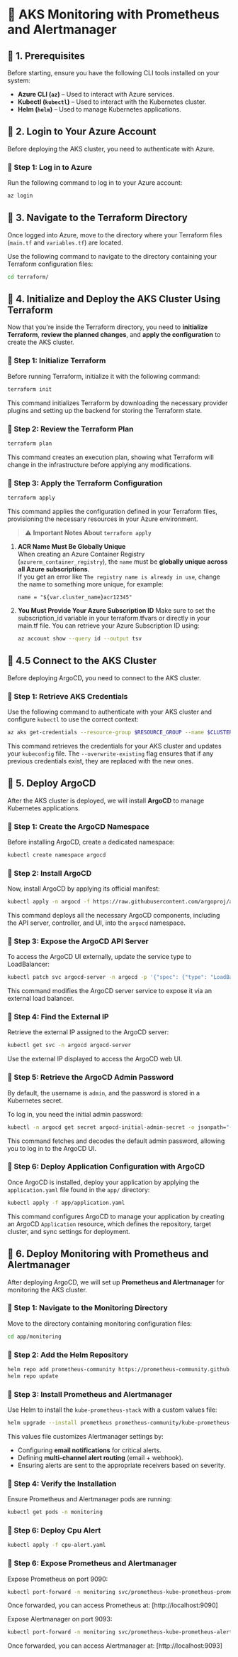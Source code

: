 # 🚀 AKS Monitoring with Prometheus and Alertmanager

## **📌 1. Prerequisites**
Before starting, ensure you have the following CLI tools installed on your system:

- **Azure CLI (`az`)** – Used to interact with Azure services.
- **Kubectl (`kubectl`)** – Used to interact with the Kubernetes cluster.
- **Helm (`helm`)** – Used to manage Kubernetes applications.

## **📌 2. Login to Your Azure Account**
Before deploying the AKS cluster, you need to authenticate with Azure.

### **🔹 Step 1: Log in to Azure**
Run the following command to log in to your Azure account:
```bash
az login
```

## **📌 3. Navigate to the Terraform Directory**
Once logged into Azure, move to the directory where your Terraform files (`main.tf` and `variables.tf`) are located.

Use the following command to navigate to the directory containing your Terraform configuration files:
```bash
cd terraform/
```

## **📌 4. Initialize and Deploy the AKS Cluster Using Terraform**
Now that you're inside the Terraform directory, you need to **initialize Terraform**, **review the planned changes**, and **apply the configuration** to create the AKS cluster.

### **🔹 Step 1: Initialize Terraform**
Before running Terraform, initialize it with the following command:
```bash
terraform init
```
This command initializes Terraform by downloading the necessary provider plugins and setting up the backend for storing the Terraform state.

### **🔹 Step 2: Review the Terraform Plan**
```bash
terraform plan
```
This command creates an execution plan, showing what Terraform will change in the infrastructure before applying any modifications.

### **🔹 Step 3: Apply the Terraform Configuration**
```bash
terraform apply
```
This command applies the configuration defined in your Terraform files, provisioning the necessary resources in your Azure environment.

> ⚠️ **Important Notes About `terraform apply`**

1. **ACR Name Must Be Globally Unique**  
   When creating an Azure Container Registry (`azurerm_container_registry`), the `name` must be **globally unique across all Azure subscriptions**.  
   If you get an error like `The registry name is already in use`, change the name to something more unique, for example:
   ```hcl
   name = "${var.cluster_name}acr12345"

2. **You Must Provide Your Azure Subscription ID**
    Make sure to set the subscription_id variable in your terraform.tfvars or directly in your main.tf file.
    You can retrieve your Azure Subscription ID using:
    ```bash
    az account show --query id --output tsv
    ```

## **📌 4.5 Connect to the AKS Cluster**
Before deploying ArgoCD, you need to connect to the AKS cluster.

### **🔹 Step 1: Retrieve AKS Credentials**
Use the following command to authenticate with your AKS cluster and configure `kubectl` to use the correct context:
```bash
az aks get-credentials --resource-group $RESOURCE_GROUP --name $CLUSTER_NAME --overwrite-existing
```
This command retrieves the credentials for your AKS cluster and updates your `kubeconfig` file. The `--overwrite-existing` flag ensures that if any previous credentials exist, they are replaced with the new ones.

## **📌 5. Deploy ArgoCD**
After the AKS cluster is deployed, we will install **ArgoCD** to manage Kubernetes applications.

### **🔹 Step 1: Create the ArgoCD Namespace**
Before installing ArgoCD, create a dedicated namespace:
```bash
kubectl create namespace argocd
```

### **🔹 Step 2: Install ArgoCD**
Now, install ArgoCD by applying its official manifest:
```bash
kubectl apply -n argocd -f https://raw.githubusercontent.com/argoproj/argo-cd/stable/manifests/install.yaml
```
This command deploys all the necessary ArgoCD components, including the API server, controller, and UI, into the `argocd` namespace.

### **🔹 Step 3: Expose the ArgoCD API Server**
To access the ArgoCD UI externally, update the service type to LoadBalancer:
```bash
kubectl patch svc argocd-server -n argocd -p '{"spec": {"type": "LoadBalancer"}}'
```
This command modifies the ArgoCD server service to expose it via an external load balancer.

### **🔹 Step 4: Find the External IP**
Retrieve the external IP assigned to the ArgoCD server:
```bash
kubectl get svc -n argocd argocd-server
```
Use the external IP displayed to access the ArgoCD web UI.

### **🔹 Step 5: Retrieve the ArgoCD Admin Password**
By default, the username is `admin`, and the password is stored in a Kubernetes secret.

To log in, you need the initial admin password:
```bash
kubectl -n argocd get secret argocd-initial-admin-secret -o jsonpath="{.data.password}" | base64 -d && echo
```
This command fetches and decodes the default admin password, allowing you to log in to the ArgoCD UI.

### **🔹 Step 6: Deploy Application Configuration with ArgoCD**
Once ArgoCD is installed, deploy your application by applying the `application.yaml` file found in the `app/` directory:
```bash
kubectl apply -f app/application.yaml
```
This command configures ArgoCD to manage your application by creating an ArgoCD `Application` resource, which defines the repository, target cluster, and sync settings for deployment.

## **📌 6. Deploy Monitoring with Prometheus and Alertmanager**
After deploying ArgoCD, we will set up **Prometheus and Alertmanager** for monitoring the AKS cluster.

### **🔹 Step 1: Navigate to the Monitoring Directory**
Move to the directory containing monitoring configuration files:
```bash
cd app/monitoring
```

### **🔹 Step 2: Add the Helm Repository**
```bash
helm repo add prometheus-community https://prometheus-community.github.io/helm-charts
helm repo update
```

### **🔹 Step 3: Install Prometheus and Alertmanager**
Use Helm to install the `kube-prometheus-stack` with a custom values file:
```bash
helm upgrade --install prometheus prometheus-community/kube-prometheus-stack --namespace monitoring --create-namespace -f alertmanager-values.yaml
```
This values file customizes Alertmanager settings by:
- Configuring **email notifications** for critical alerts.
- Defining **multi-channel alert routing** (email + webhook).
- Ensuring alerts are sent to the appropriate receivers based on severity.

### **🔹 Step 4: Verify the Installation**
Ensure Prometheus and Alertmanager pods are running:
```bash
kubectl get pods -n monitoring
```
### **🔹 Step 6: Deploy Cpu Alert**
```bash
kubectl apply -f cpu-alert.yaml
```
### **🔹 Step 6: Expose Prometheus and Alertmanager**
Expose Prometheus on port 9090:
```bash
kubectl port-forward -n monitoring svc/prometheus-kube-prometheus-prometheus 9090:9090
```
Once forwarded, you can access Prometheus at: [http://localhost:9090]

Expose Alertmanager on port 9093:
```bash
kubectl port-forward -n monitoring svc/prometheus-kube-prometheus-alertmanager 9093:9093
```
Once forwarded, you can access Alertmanager at: [http://localhost:9093]
